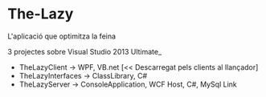 # The-Lazy
L'aplicació que optimitza la feina

3 projectes sobre Visual Studio 2013 Ultimate_
  - TheLazyClient -> WPF, VB.net [<< Descarregat pels clients al llançador]
  - TheLazyInterfaces -> ClassLibrary, C#
  - TheLazyServer -> ConsoleApplication, WCF Host, C#, MySql Link
  
